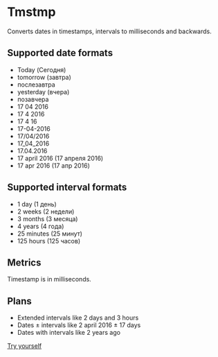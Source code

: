 # Tmstmp
Converts dates in timestamps, intervals to milliseconds and backwards.

## Supported date formats
- Today (Сегодня)
- tomorrow (завтра)
- послезавтра
- yesterday (вчера)
- позавчера
- 17 04 2016
- 17 4 2016
- 17 4 16
- 17-04-2016
- 17/04/2016
- 17_04_2016
- 17.04.2016
- 17 april 2016 (17 апреля 2016)
- 17 apr 2016 (17 апр 2016)

## Supported interval formats
- 1 day (1 день)
- 2 weeks (2 недели)
- 3 months (3 месяца)
- 4 years (4 года)
- 25 minutes (25 минут)
- 125 hours (125 часов)

## Metrics
Timestamp is in milliseconds.

## Plans
- Extended intervals like 2 days and 3 hours
- Dates ± intervals like 2 april 2016 ± 17 days
- Dates with intervals like 2 years ago

[Try yourself](http://bespoyasov.ru/tmstmp/)